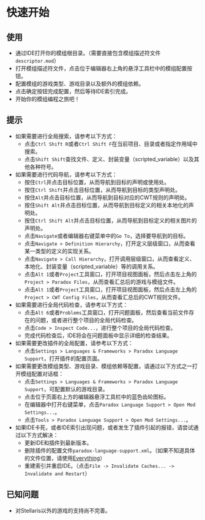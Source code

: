 # 快速开始

## 使用

* 通过IDE打开你的模组根目录。（需要直接包含模组描述符文件`descriptor.mod`）
* 打开模组描述符文件，点击位于编辑器右上角的悬浮工具栏中的模组配置按钮。
* 配置模组的游戏类型、游戏目录以及额外的模组依赖。
* 点击确定按钮完成配置，然后等待IDE索引完成。
* 开始你的模组编程之旅吧！

## 提示

* 如果需要进行全局搜索，请参考以下方式：
    * 点击`Ctrl Shift R`或者`Ctrl Shift F`在当前项目、目录或者指定作用域中搜索。
    * 点击`Shift Shift`查找文件、定义、封装变量（scripted_variable）以及其他各种符号。
* 如果需要进行代码导航，请参考以下方式：
    * 按住`Ctrl`并点击目标位置，从而导航到目标的声明或使用处。
    * 按住`Ctrl Shift`并点击目标位置，从而导航到目标的类型声明处。
    * 按住`Alt`并点击目标位置，从而导航到目标对应的CWT规则的声明处。
    * 按住`Shift Alt`并点击目标位置，从而导航到目标定义的相关本地化的声明处。
    * 按住`Ctrl Shift Alt`并点击目标位置，从而导航到目标定义的相关图片的声明处。
    * 点击`Navigate`或者编辑器右键菜单中的`Go To`，选择要导航到的目标。
    * 点击`Navigate > Definition Hierarchy`，打开定义层级窗口，从而查看某一类型的定义的实现关系。
    * 点击`Navigate > Call Hierarchy`，打开调用层级窗口，从而查看定义、本地化、封装变量（scripted_variable）等的调用关系。
    * 点击`Alt 1`或者`Project`工具窗口，打开项目视图面板，然后点击左上角的`Project > Paradox Files`，从而查看汇总后的游戏与模组文件。
    * 点击`Alt 1`或者`Project`工具窗口，打开项目视图面板，然后点击左上角的`Project > CWT Config Files`，从而查看汇总后的CWT规则文件。
* 如果需要进行全局代码检查，请参考以下方式：
    * 点击`Alt 6`或者`Problems`工具窗口，打开问题面板，然后查看当前文件存在的问题，或者进行整个项目的全局代码检查。
    * 点击`Code > Inspect Code...`，进行整个项目的全局代码检查。
    * 完成代码检查后，IDE将会在问题面板中显示详细的检查结果。
* 如果需要更改插件的全局配置，请参考以下方式：
    * 点击`Settings > Languages & Frameworks > Paradox Language Support`，打开插件的配置页面。
* 如果需要更改模组类型、游戏目录、模组依赖等配置，请通过以下方式之一打开模组配置对话框：
    * 点击`Settings > Languages & Frameworks > Paradox Language Support`，可配置默认的游戏目录。
    * 点击位于页面右上方的编辑器悬浮工具栏中的蓝色齿轮图标。
    * 在编辑器中打开右键菜单，点击`Paradox Language Support > Open Mod Settings...`。
    * 点击`Tools > Paradox Language Support > Open Mod Settings...`。
* 如果IDE卡死，或者IDE索引出现问题，或者发生了插件引起的报错，请尝试通过以下方式解决：
    * 更新IDE和插件到最新版本。
    * 删除插件的配置文件`paradox-language-support.xml`。（如果不知道具体的文件位置，请使用[Everything](https://www.voidtools.com)）
    * 重建索引并重启IDE。（点击`File -> Invalidate Caches... -> Invalidate and Restart`）

## 已知问题

* 对Stellaris以外的游戏的支持尚不完善。